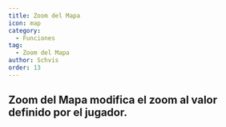 ```yaml
---
title: Zoom del Mapa
icon: map
category:
  - Funciones
tag:
  - Zoom del Mapa
author: Schvis
order: 13
---
```


## Zoom del Mapa modifica el zoom al valor definido por el jugador.
